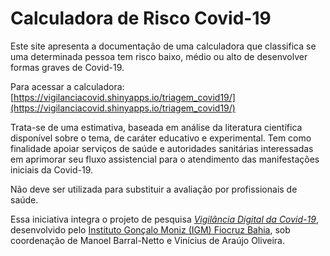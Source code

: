 # Calculadora de Risco Covid-19

Este site apresenta a documentação de uma calculadora que classifica se uma determinada pessoa tem risco baixo, médio ou alto de desenvolver formas graves de Covid-19.

Para acessar a calculadora: [https://vigilanciacovid.shinyapps.io/triagem_covid19/](https://vigilanciacovid.shinyapps.io/triagem_covid19/)

Trata-se de uma estimativa, baseada em análise da literatura científica disponível sobre o tema, de caráter educativo e experimental. Tem como finalidade apoiar serviços de saúde e autoridades sanitárias interessadas em aprimorar seu fluxo assistencial para o atendimento das manifestações iniciais da Covid-19.

Não deve ser utilizada para substituir a avaliação por profissionais de saúde.

Essa iniciativa integra o projeto de pesquisa *[Vigilância Digital da Covid-19](http://vigilanciacovid.net)*, desenvolvido pelo [Instituto Gonçalo Moniz (IGM)   Fiocruz Bahia](https://www.bahia.fiocruz.br), sob coordenação de Manoel Barral-Netto e Vinícius de Araújo Oliveira.
